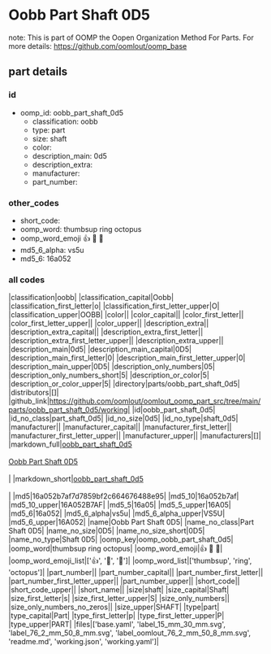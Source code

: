 # Oobb Part Shaft 0D5  

note: This is part of OOMP the Oopen Organization Method For Parts. For more details: https://github.com/oomlout/oomp_base

##  part details





### id
* oomp_id: oobb_part_shaft_0d5
  * classification: oobb
  * type: part
  * size: shaft
  * color: 
  * description_main: 0d5
  * description_extra: 
  * manufacturer: 
  * part_number: 

### other_codes
* short_code: 
* oomp_word: thumbsup ring octopus
* oomp_word_emoji :thumbsup: :ring: :octopus:
* md5_6_alpha: vs5u
* md5_6: 16a052

### all codes 
|classification|oobb|
|classification_capital|Oobb|
|classification_first_letter|o|
|classification_first_letter_upper|O|
|classification_upper|OOBB|
|color||
|color_capital||
|color_first_letter||
|color_first_letter_upper||
|color_upper||
|description_extra||
|description_extra_capital||
|description_extra_first_letter||
|description_extra_first_letter_upper||
|description_extra_upper||
|description_main|0d5|
|description_main_capital|0D5|
|description_main_first_letter|0|
|description_main_first_letter_upper|0|
|description_main_upper|0D5|
|description_only_numbers|05|
|description_only_numbers_short|5|
|description_or_color|5|
|description_or_color_upper|5|
|directory|parts/oobb_part_shaft_0d5|
|distributors|[]|
|github_link|https://github.com/oomlout/oomlout_oomp_part_src/tree/main/parts/oobb_part_shaft_0d5/working|
|id|oobb_part_shaft_0d5|
|id_no_class|part_shaft_0d5|
|id_no_size|0d5|
|id_no_type|shaft_0d5|
|manufacturer||
|manufacturer_capital||
|manufacturer_first_letter||
|manufacturer_first_letter_upper||
|manufacturer_upper||
|manufacturers|[]|
|markdown_full|[oobb_part_shaft_0d5](https://github.com/oomlout/oomlout_oomp_part_src/tree/main/parts/oobb_part_shaft_0d5/working)<br>[](https://github.com/oomlout/oomlout_oomp_part_src/tree/main/parts/oobb_part_shaft_0d5/working)<br>[Oobb Part Shaft 0D5](https://github.com/oomlout/oomlout_oomp_part_src/tree/main/parts/oobb_part_shaft_0d5/working)<br><br>|
|markdown_short|[oobb_part_shaft_0d5](https://github.com/oomlout/oomlout_oomp_part_src/tree/main/parts/oobb_part_shaft_0d5/working)<br><br>|
|md5|16a052b7af7d7859bf2c664676488e95|
|md5_10|16a052b7af|
|md5_10_upper|16A052B7AF|
|md5_5|16a05|
|md5_5_upper|16A05|
|md5_6|16a052|
|md5_6_alpha|vs5u|
|md5_6_alpha_upper|VS5U|
|md5_6_upper|16A052|
|name|Oobb Part Shaft 0D5|
|name_no_class|Part Shaft 0D5|
|name_no_size|0D5|
|name_no_size_short|0D5|
|name_no_type|Shaft 0D5|
|oomp_key|oomp_oobb_part_shaft_0d5|
|oomp_word|thumbsup ring octopus|
|oomp_word_emoji|:thumbsup: :ring: :octopus:|
|oomp_word_emoji_list|[':thumbsup:', ':ring:', ':octopus:']|
|oomp_word_list|['thumbsup', 'ring', 'octopus']|
|part_number||
|part_number_capital||
|part_number_first_letter||
|part_number_first_letter_upper||
|part_number_upper||
|short_code||
|short_code_upper||
|short_name||
|size|shaft|
|size_capital|Shaft|
|size_first_letter|s|
|size_first_letter_upper|S|
|size_only_numbers||
|size_only_numbers_no_zeros||
|size_upper|SHAFT|
|type|part|
|type_capital|Part|
|type_first_letter|p|
|type_first_letter_upper|P|
|type_upper|PART|
|files|['base.yaml', 'label_15_mm_30_mm.svg', 'label_76_2_mm_50_8_mm.svg', 'label_oomlout_76_2_mm_50_8_mm.svg', 'readme.md', 'working.json', 'working.yaml']|
